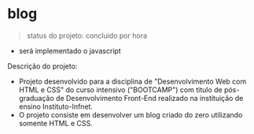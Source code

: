 # blog
> status do projeto: concluido por hora 
- será implementado o javascript

Descrição do projeto:
- Projeto desenvolvido para a disciplina de "Desenvolvimento Web com HTML e CSS" do curso intensivo ("BOOTCAMP") com titulo de  pós-graduação de Desenvolvimento Front-End realizado na instituição de ensino Instituto-Infnet.
- O projeto consiste em desenvolver um blog criado do zero utilizando somente HTML e CSS. 
